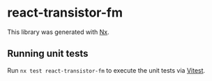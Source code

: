 # react-transistor-fm

This library was generated with [Nx](https://nx.dev).

## Running unit tests

Run `nx test react-transistor-fm` to execute the unit tests via [Vitest](https://vitest.dev/).
